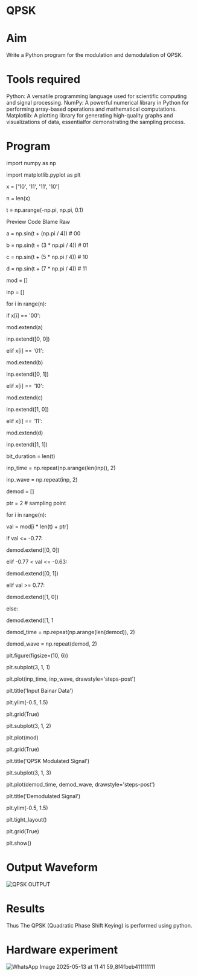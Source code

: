 #  QPSK

#  Aim

Write a Python program for the modulation and demodulation of QPSK.

#  Tools required

Python: A versatile programming language used for scientific computing and signal processing. NumPy: A powerful numerical library in Python for performing array-based operations and mathematical computations. Matplotlib: A plotting library for generating high-quality graphs and visualizations of data, essentialfor demonstrating the sampling process.

#  Program

import numpy as np

import matplotlib.pyplot as plt


x = ['10', '11', '11', '10']

n = len(x)

t = np.arange(-np.pi, np.pi, 0.1)

Preview Code Blame Raw

a = np.sin(t + (np.pi / 4)) # 00

b = np.sin(t + (3 * np.pi / 4)) # 01

c = np.sin(t + (5 * np.pi / 4)) # 10

d = np.sin(t + (7 * np.pi / 4)) # 11

mod = []

inp = []

for i in range(n):

if x[i] == '00':

mod.extend(a)

inp.extend([0, 0])

elif x[i] == '01':

mod.extend(b)

inp.extend([0, 1])

elif x[i] == '10':

mod.extend(c)

inp.extend([1, 0])

elif x[i] == '11':

mod.extend(d)

inp.extend([1, 1])

bit_duration = len(t)

inp_time = np.repeat(np.arange(len(inp)), 2)

inp_wave = np.repeat(inp, 2)

demod = []

ptr = 2 # sampling point

for i in range(n):

val = mod[i * len(t) + ptr]

if val <= -0.77:

demod.extend([0, 0])

elif -0.77 < val <= -0.63:

demod.extend([0, 1])

elif val >= 0.77:

demod.extend([1, 0])

else:

demod.extend([1, 1

demod_time = np.repeat(np.arange(len(demod)), 2)

demod_wave = np.repeat(demod, 2)

plt.figure(figsize=(10, 6))

plt.subplot(3, 1, 1)

plt.plot(inp_time, inp_wave, drawstyle='steps-post')

plt.title('Input Bainar Data')

plt.ylim(-0.5, 1.5)

plt.grid(True)

plt.subplot(3, 1, 2)

plt.plot(mod)

plt.grid(True)

plt.title('QPSK Modulated Signal')

plt.subplot(3, 1, 3)


plt.plot(demod_time, demod_wave, drawstyle='steps-post')

plt.title('Demodulated Signal')

plt.ylim(-0.5, 1.5)

plt.tight_layout()

plt.grid(True)

plt.show()

#  Output Waveform

![QPSK OUTPUT](https://github.com/user-attachments/assets/bf16f340-ab30-412a-89c2-841cd8b7d2fe)

#  Results

Thus The QPSK (Quadratic Phase Shift Keying) is performed using python.

#  Hardware experiment

![WhatsApp Image 2025-05-13 at 11 41 59_8f4fbeb411111111](https://github.com/user-attachments/assets/facabc8d-98cd-4ade-94bc-062aaa010174)



